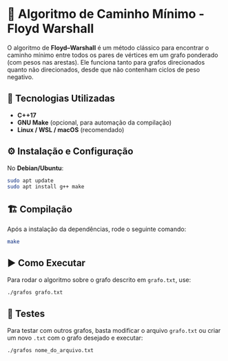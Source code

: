 # 🧩 Algoritmo de Caminho Mínimo - Floyd Warshall

O algoritmo de **Floyd–Warshall** é um método clássico para encontrar o caminho mínimo entre todos os pares de vértices em um grafo ponderado (com pesos nas arestas). Ele funciona tanto para grafos direcionados quanto não direcionados, desde que não contenham ciclos de peso negativo.

## 🚀 Tecnologias Utilizadas

- **C++17**
- **GNU Make** (opcional, para automação da compilação)
- **Linux / WSL / macOS** (recomendado)

## ⚙️ Instalação e Configuração

No **Debian/Ubuntu**:

```bash
sudo apt update
sudo apt install g++ make
``` 
## 🏗️ Compilação

Após a instalação da dependências, rode o seguinte comando:

```bash
make
```

## ▶️ Como Executar

Para rodar o algoritmo sobre o grafo descrito em  `grafo.txt`, use:

```bash
./grafos grafo.txt
```

## 🧪 Testes

Para testar com outros grafos, basta modificar o arquivo `grafo.txt` ou criar um novo `.txt` com o grafo desejado e executar:

```bash
./grafos nome_do_arquivo.txt
```
